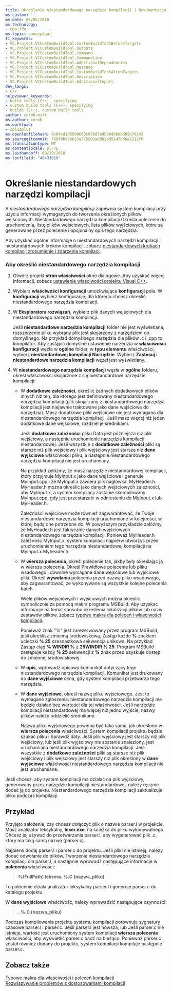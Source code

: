 ```yaml
---
title: Określanie niestandardowego narzędzia kompilacji | Dokumentacja firmy Microsoft
ms.custom: ''
ms.date: 06/05/2018
ms.technology:
- cpp-ide
ms.topic: conceptual
f1_keywords:
- VC.Project.VCCustomBuildTool.CustomBuildToolBeforeTargets
- VC.Project.VCCustomBuildTool.Outputs
- VC.Project.VCCustomBuildTool.Command
- VC.Project.VCCustomBuildTool.CommandLine
- VC.Project.VCCustomBuildTool.AdditionalDependencies
- VC.Project.VCCustomBuildTool.Message
- VC.Project.VCCustomBuildTool.CustomBuildToolAfterTargets
- VC.Project.VCCustomBuildTool.Description
- VC.Project.VCCustomBuildTool.AdditionalInputs
dev_langs:
- C++
helpviewer_keywords:
- build tools (C++), specifying
- custom build tools (C++), specifying
- builds (C++), custom build tools
author: corob-msft
ms.author: corob
ms.workload:
- cplusplus
ms.openlocfilehash: 9e04cd1d5599663c878d7e9b06d9b0bd05a76242
ms.sourcegitcommit: 799f9b976623a375203ad8b2ad5147bd6a2212f0
ms.translationtype: MT
ms.contentlocale: pl-PL
ms.lasthandoff: 09/19/2018
ms.locfileid: "46433910"
---
```

# <a name="specify-custom-build-tools"></a>Określanie niestandardowych narzędzi kompilacji

A *niestandardowego narzędzia kompilacji* zapewnia system kompilacji przy użyciu informacji wymaganych do tworzenia określonych plików wejściowych. Niestandardowego narzędzia kompilacji Określa polecenie do uruchomienia, listę plików wejściowych, lista plików wyjściowych, które są generowane przez polecenie i opcjonalny opis tego narzędzia.

Aby uzyskać ogólne informacje o niestandardowych narzędzi kompilacji i niestandardowych kroków kompilacji, zobacz [niestandardowych krokach kompilacji zrozumienie i zdarzenia kompilacji](../ide/understanding-custom-build-steps-and-build-events.md).

### <a name="to-specify-a-custom-build-tool"></a>Aby określić niestandardowego narzędzia kompilacji

1. Otwórz projekt **stron właściwości** okno dialogowe. Aby uzyskać więcej informacji, zobacz [ustawienie właściwości projektu Visual C++](../ide/working-with-project-properties.md).

1. Wybierz **właściwości konfiguracji** umożliwiające **konfiguracji** pole. W **konfiguracji** wybierz konfigurację, dla którego chcesz określić niestandardowego narzędzia kompilacji.

1. W **Eksploratora rozwiązań**, wybierz plik danych wejściowych dla niestandardowego narzędzia kompilacji.

   Jeśli **niestandardowe narzędzia kompilacji** folder nie jest wyświetlana, rozszerzenie pliku wybrany plik jest skojarzony z narzędziem do domyślnego. Na przykład domyślnego narzędzia dla plików .c i .cpp to kompilator. Aby zastąpić domyślne ustawienie narzędzia w **właściwości konfiguracji** węzła w **ogólne** folder, w **typu elementu** właściwości, wybierz **niestandardowej kompilacji Narzędzie**. Wybierz **Zastosuj** i **niestandardowe narzędzia kompilacji** węzeł jest wyświetlany.

1. W **niestandardowego narzędzia kompilacji** węzła w **ogólne** folderu, określ właściwości skojarzone z się niestandardowe narzędzie kompilacji:

   - W **dodatkowe zależności**, określić żadnych dodatkowych plików innych niż ten, dla którego jest definiowany niestandardowego narzędzia kompilacji (plik skojarzony z niestandardowego narzędzia kompilacji jest niejawnie traktowane jako dane wejściowe do narzędzia). Masz dodatkowe pliki wejściowe nie jest wymagana dla niestandardowego narzędzia kompilacji. Jeśli masz więcej niż jeden dodatkowe dane wejściowe, rozdziel je średnikami.

      Jeśli **dodatkowe zależności** pliku Data jest późniejsza niż plik wejściowy, a następnie uruchomienie narzędzia kompilacji niestandardowej. Jeśli wszystkie z **dodatkowe zależności** pliki są starsze niż plik wejściowy i plik wejściowy jest starsza niż **dane wyjściowe** właściwości pliku, a następnie niestandardowego narzędzia kompilacji nie jest uruchamiany.

      Na przykład załóżmy, że masz narzędzie niestandardowej kompilacji, który przyjmuje MyInput.x jako dane wejściowe i generuje MyInput.cpp i że MyInput.x zawiera plik nagłówka, MyHeader.h. MyHeader.h można określić jako danych wejściowych zależności, aby MyInput.x, a system kompilacji zostanie skompilowany MyInput.cpp, gdy jest przestarzałe w odniesieniu do MyInput.x lub MyHeader.h.

      Zależności wejściowe może również zagwarantować, że Twoje niestandardowe narzędzia kompilacji uruchomione w kolejności, w której będą one potrzebne do. W powyższym przykładzie załóżmy, że MyHeader.h jest faktycznie danych wyjściowych niestandardowego narzędzia kompilacji. Ponieważ MyHeader.h zależność MyInput.x, system kompilacji najpierw utworzyć przed uruchomieniem tego narzędzia niestandardowej kompilacji na MyInput.x Myheader.h.

   - W **wiersza polecenia**, określ polecenie tak, jakby były określając ją w wierszu polecenia. Określ Prawidłowe polecenie lub pliku wsadowego i dowolne wymagane dane wejściowe lub wyjściowe pliki. Określ **wywołania** polecenia przed nazwą pliku wsadowego, aby zagwarantować, że wykonywane są wszystkie kolejne polecenia batch.

      Wiele plików wejściowych i wyjściowych można określić symbolicznie za pomocą makra programu MSBuild. Aby uzyskać informacje na temat sposobu określenia lokalizacji plików lub nazw zestawów plików, zobacz [typowe makra dla poleceń i właściwości kompilacji](../ide/common-macros-for-build-commands-and-properties.md).

      Ponieważ znak "%" jest zarezerwowany przez program MSBuild, jeśli określisz zmienną środowiskową, Zastąp każde **%** znakiem ucieczki **% 25** szesnastkowa sekwencja unikowa. Na przykład Zastąp ciąg **% WINDIR %** z **25WINDIR % 25**. Program MSBuild zastępuje każdy **% 25** sekwencji z **%** znak przed uzyskuje dostęp do zmiennej środowiskowej.

   - W **opis**, wprowadź opisowy komunikat dotyczący tego niestandardowego narzędzia kompilacji. Komunikat jest drukowany do **dane wyjściowe** okna, gdy system kompilacji przetwarza tego narzędzia.

   - W **dane wyjściowe**, określ nazwę pliku wyjściowego. Jest to wymagane zgłoszenia; niestandardowego narzędzia kompilacji nie będzie działać bez wartości dla tej właściwości. Jeśli narzędzie kompilacji niestandardowej ma więcej niż jedno wyjście, nazwy plików należy oddzielić średnikami.

      Nazwa pliku wyjściowego powinna być taka sama, jak określono w **wiersza polecenia** właściwości. System kompilacji projektu będzie szukać pliku i Sprawdź daty. Jeśli plik wyjściowy jest starszy niż plik wejściowy, lub jeśli plik wyjściowy nie zostanie znaleziony, jest uruchamiana niestandardowego narzędzia kompilacji. Jeśli wszystkie z **dodatkowe zależności** pliki są starsze niż plik wejściowy i plik wejściowy jest starszy niż plik określony w **dane wyjściowe** właściwości niestandardowego narzędzia kompilacji nie jest uruchamiane.

Jeśli chcesz, aby system kompilacji ma działać na plik wyjściowy, generowany przez narzędzie kompilacji niestandardowej, należy ręcznie dodać ją do projektu. Niestandardowego narzędzia kompilacji zaktualizuje pliku podczas kompilacji.

## <a name="example"></a>Przykład

Przyjęto założenie, czy chcesz dołączyć plik o nazwie parser.l w projekcie. Masz analizator leksykalny, **lexer.exe**, na ścieżka do pliku wykonywalnego. Chcesz jej używać do przetwarzania parser.l, aby wygenerować plik .c, który ma taką samą nazwę (parser.c).

Najpierw dodaj parser.l i parser.c do projektu. Jeśli pliki nie istnieją, należy dodać odwołanie do plików. Tworzenie niestandardowego narzędzia kompilacji dla parser.l, a następnie wprowadź następujące informacje w **polecenia** właściwości:

> **%(FullPath) leksera. \%.C (nazwa_pliku)**

To polecenie działa analizator leksykalny parser.l i generuje parser.c do katalogu projektu.

W **dane wyjściowe** właściwość, należy wprowadzić następujące czynności:

> **. \%.C (nazwa_pliku)**

Podczas kompilowania projektu systemu kompilacji porównuje sygnatury czasowe parser.l i parser.c. Jeśli parser.l jest nowsza, lub Jeśli parser.c nie istnieje, wartość jest uruchomiony system kompilacji **wiersza polecenia** właściwości, aby wyświetlić parser.c bądź na bieżąco. Ponieważ parser.c został również dodany do projektu, system kompilacji kompiluje następnie parser.c.

## <a name="see-also"></a>Zobacz także

[Typowe makra dla właściwości i poleceń kompilacji](../ide/common-macros-for-build-commands-and-properties.md)<br>
[Rozwiązywanie problemów z dostosowaniami kompilacji](../ide/troubleshooting-build-customizations.md)
